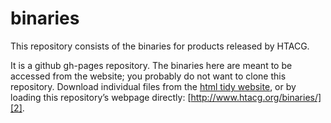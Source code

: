 # binaries

This repository consists of the binaries for products released by HTACG.

It is a github gh-pages repository. The binaries here are meant to be accessed from the website; you probably do not want to clone this repository. Download individual files from the [html tidy website][1], or by loading this repository’s webpage directly: [http://www.htacg.org/binaries/][2].

  [1]: http://www.html-tidy.org
  [2]: http://www.htacg.org/binaries/
